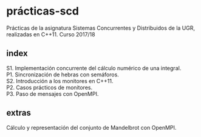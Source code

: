 # prácticas-scd
Prácticas de la asignatura Sistemas Concurrentes y Distribuidos de la UGR, realizadas
en C++11. 
Curso 2017/18

## index

S1. Implementación concurrente del cálculo numérico de una integral.   
P1. Sincronización de hebras con semáforos.   
S2. Introducción a los monitores en C++11.   
P2. Casos prácticos de monitores.  
P3. Paso de mensajes con OpenMPI.    

## extras

Cálculo y representación del conjunto de Mandelbrot con OpenMPI.
